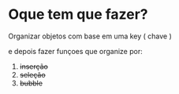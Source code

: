 # Oque tem que fazer?

Organizar objetos com base em uma key ( chave )

e depois fazer funçoes que organize por:

1. ~~inserção~~
2. ~~seleção~~
3. ~~bubble~~
